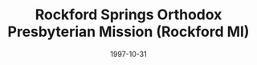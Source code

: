 ---
date: &id001 1997-10-31
end_date: null
location:
  address: 5815 14 Mile Road
  city: Rockford
  state: MI
minister:
- end: 1996-01-01
  name: Robert West
  start: 1994-01-01
  type: Evangelist
- end: 1997-01-01
  name: Louis Wislocki
  start: 1996-01-01
  type: Pastor
- end: 2009-01-01
  name: Louis Wislocki
  start: 1997-01-01
  type: Pastor
- end: null
  name: David Vander Meer
  start: 2010-01-01
  type: Pastor
- end: 2010-01-01
  name: David Vander Meer
  start: 2009-01-01
  type: Supply Pastor
ministers:
- Robert West
- Louis Wislocki
- Louis Wislocki
- David Vander Meer
- David Vander Meer
name: Rockford Springs Orthodox Presbyterian Mission
names: null
origination_date: *id001
raw_data: "MI      Rockford\nRockford Springs Orthodox Presbyterian Mission  (October\
  \ 31, 1997\u2013 )\n5815 14 Mile Road\nEvangelists: Robert West, 1994\u201396\n\
  Louis Wislocki, 1996\u201397\nPastors: Louis Wislocki, 1997\u20132009\nDavid Vander\
  \ Meer, 2010\u2013\nSupply:  David Vander Meer, 2009\u201310"
received_from: null
states:
- MI
status:
  active: false
  end_date: null
  reason: null
  received_from: null
  withdrawal_to: null
title: Rockford Springs Orthodox Presbyterian Mission (Rockford MI)
year_established:
- 1997

---